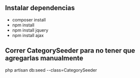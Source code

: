 
## Instalar dependencias

- composer install
- npm install
- npm install jquery
- npm install ajax


## Correr CategorySeeder para no tener que agregarlas manualmente

php artisan db:seed --class=CategorySeeder
